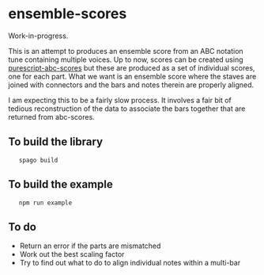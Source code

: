 # ensemble-scores

Work-in-progress.

This is an attempt to produces an ensemble score from an ABC notation tune containing multiple voices.  Up to now, scores can be created using [purescript-abc-scores](https://github.com/newlandsvalley/purescript-abc-scores) but these are produced as a set of individual scores, one for each part.  What we want is an ensemble score where the staves are joined with connectors and the bars and notes therein are properly aligned.

I am expecting this to be a fairly slow process.  It involves a fair bit of tedious reconstruction of the data to associate the bars together that are returned from abc-scores.

## To build the library

```
   spago build
```

## To build the example

```
   npm run example
```

## To do

  * Return an error if the parts are mismatched
  * Work out the best scaling factor
  * Try to find out what to do to align individual notes within a multi-bar